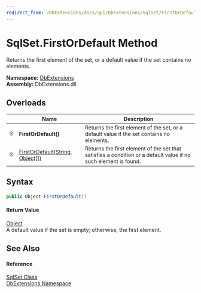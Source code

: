 ```yaml
---
redirect_from: /DbExtensions/docs/api/DbExtensions/SqlSet/FirstOrDefault.html
---
```


SqlSet.FirstOrDefault Method
============================
Returns the first element of the set, or a default value if the set contains no elements.
  
**Namespace:** [DbExtensions][1]  
**Assembly:** DbExtensions.dll

Overloads
---------

|                  | Name                                  | Description                                                                                                     |
| ---------------- | ------------------------------------- | --------------------------------------------------------------------------------------------------------------- |
| ![Public method] | **FirstOrDefault()**                  | Returns the first element of the set, or a default value if the set contains no elements.                       |
| ![Public method] | [FirstOrDefault(String, Object[])][2] | Returns the first element of the set that satisfies a condition or a default value if no such element is found. |


Syntax
------

```csharp
public Object FirstOrDefault()
```

#### Return Value
[Object][3]  
A default value if the set is empty; otherwise, the first element.

See Also
--------

#### Reference
[SqlSet Class][4]  
[DbExtensions Namespace][1]  

[1]: ../README.md
[2]: FirstOrDefault_1.md
[3]: https://learn.microsoft.com/dotnet/api/system.object
[4]: README.md
[Public method]: ../../icons/pubmethod.svg "Public method"